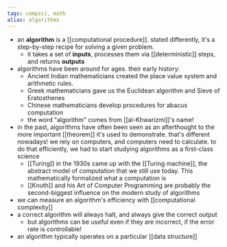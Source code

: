 ```yaml
---
tags: compsci, math
alias: algorithms
---
```


- an **algorithm** is a [[computational procedure]]. stated differently, it's a step-by-step recipe for solving a given problem.
	- it takes a set of **inputs**, processes them via [[deterministic]] steps, and returns **outputs**
- algorithms have been around for ages. their early history:
	- Ancient Indian mathematicians created the place value system and arithmetic rules.
	- Greek mathematicians gave us the Euclidean algorithm and Sieve of Eratosthenes
	- Chinese mathematicians develop procedures for abacus computation
	- the word "algorithm" comes from [[al-Khwarizmi]]'s name!
- in the past, algorithms have often been seen as an afterthought to the more important [[theorem]] it's used to demonstrate. that's different nowadays! we rely on computers, and computers need to calculate. to do that efficiently, we had to start studying algorithms as a first-class science
	- [[Turing]] in the 1930s came up with the [[Turing machine]], the abstract model of computation that we still use today. This mathematically formalized what a computation is
	- [[Knuth]] and his Art of Computer Programming are probably the second-biggest influence on the modern study of algorithms
- we can measure an algorithm's efficiency with [[computational complexity]]
- a correct algorithm will always halt, and always give the correct output
	- but algorithms can be useful even if they are incorrect, if the error rate is controllable!
- an algorithm typically operates on a particular [[data structure]]